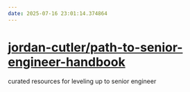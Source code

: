 ```yaml
---
date: 2025-07-16 23:01:14.374864
---
```


# [jordan-cutler/path-to-senior-engineer-handbook](https://github.com/jordan-cutler/path-to-senior-engineer-handbook)

curated resources for leveling up to senior engineer